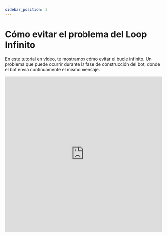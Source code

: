 ```yaml
---
sidebar_position: 3
---
```


# Cómo evitar el problema del Loop Infinito

En este tutorial en vídeo, te mostramos cómo evitar el bucle infinito. Un problema que puede ocurrir durante la fase de construcción del bot, donde el bot envía continuamente el mismo mensaje.

<iframe width="100%" height="500" src="https://www.youtube.com/embed/e6zxaFC7gIM?si=7dfZm45vcQYR7Ulh" title="Cómo evitar el problema del Loop Infinito" frameborder="0" allow="accelerometer; autoplay; clipboard-write; encrypted-media; gyroscope; picture-in-picture; web-share" referrerpolicy="strict-origin-when-cross-origin" allowfullscreen></iframe>
